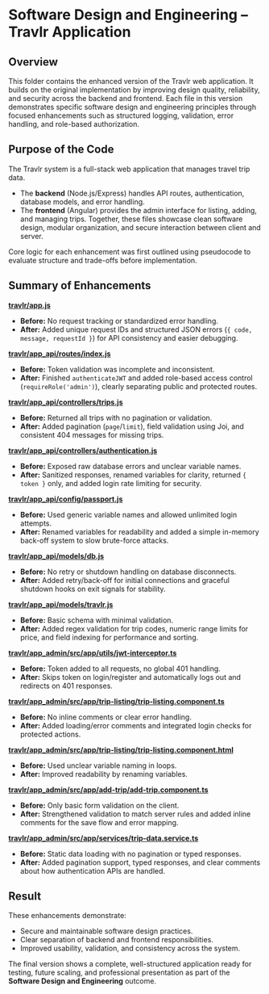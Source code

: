 # **Software Design and Engineering – Travlr Application** 

## **Overview** 
This folder contains the enhanced version of the Travlr web application. It builds on the original implementation by improving design quality, reliability, and security across the backend and frontend. Each file in this version demonstrates specific software design and engineering principles through focused enhancements such as structured logging, validation, error handling, and role-based authorization.


## **Purpose of the Code** 
The Travlr system is a full-stack web application that manages travel trip data. 
- The **backend** (Node.js/Express) handles API routes, authentication, database models, and error handling.
- The **frontend** (Angular) provides the admin interface for listing, adding, and managing trips. Together, these files showcase clean software design, modular organization, and secure interaction between client and server.

Core logic for each enhancement was first outlined using pseudocode to evaluate structure and trade-offs before implementation.

## **Summary of Enhancements** 

[**travlr/app.js**](./app.js)
- **Before:** No request tracking or standardized error handling.
- **After:** Added unique request IDs and structured JSON errors (`{ code, message, requestId }`) for API consistency and easier debugging.

[**travlr/app_api/routes/index.js**](./index.js)
- **Before:** Token validation was incomplete and inconsistent.
- **After:** Finished `authenticateJWT` and added role-based access control (`requireRole('admin')`), clearly separating public and protected routes.

[**travlr/app_api/controllers/trips.js**](./trips.js) 
- **Before:** Returned all trips with no pagination or validation.
- **After:** Added pagination (`page`/`limit`), field validation using Joi, and consistent 404 messages for missing trips.

[**travlr/app_api/controllers/authentication.js**](./authentication.js)
- **Before:** Exposed raw database errors and unclear variable names.
- **After:** Sanitized responses, renamed variables for clarity, returned `{ token }` only, and added login rate limiting for security.

[**travlr/app_api/config/passport.js**](./passport.js)
- **Before:** Used generic variable names and allowed unlimited login attempts.
- **After:** Renamed variables for readability and added a simple in-memory back-off system to slow brute-force attacks.

[**travlr/app_api/models/db.js**](./db.js)
- **Before:** No retry or shutdown handling on database disconnects.
- **After:** Added retry/back-off for initial connections and graceful shutdown hooks on exit signals for stability.

[**travlr/app_api/models/travlr.js**](./travlr.js)
- **Before:** Basic schema with minimal validation.
- **After:** Added regex validation for trip codes, numeric range limits for price, and field indexing for performance and sorting.

[**travlr/app_admin/src/app/utils/jwt-interceptor.ts**](./jwt-interceptor.ts)
- **Before:** Token added to all requests, no global 401 handling.
- **After:** Skips token on login/register and automatically logs out and redirects on 401 responses.

[**travlr/app_admin/src/app/trip-listing/trip-listing.component.ts**](./trip-listing.component.ts)
- **Before:** No inline comments or clear error handling.
- **After:** Added loading/error comments and integrated login checks for protected actions.

[**travlr/app_admin/src/app/trip-listing/trip-listing.component.html**](./trip-listing.component.html)
- **Before:** Used unclear variable naming in loops.
- **After:** Improved readability by renaming variables.

[**travlr/app_admin/src/app/add-trip/add-trip.component.ts**](./add-trip.component.ts)
- **Before:** Only basic form validation on the client.
- **After:** Strengthened validation to match server rules and added inline comments for the save flow and error mapping.

[**travlr/app_admin/src/app/services/trip-data.service.ts**](./trip-data.service.ts)
- **Before:** Static data loading with no pagination or typed responses.
- **After:** Added pagination support, typed responses, and clear comments about how authentication APIs are handled.

## **Result** 
These enhancements demonstrate: 
- Secure and maintainable software design practices.
- Clear separation of backend and frontend responsibilities.
- Improved usability, validation, and consistency across the system.

The final version shows a complete, well-structured application ready for testing, future scaling, and professional presentation as part of the **Software Design and Engineering** outcome.
